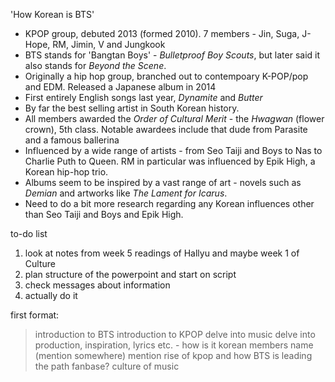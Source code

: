 'How Korean is BTS'
- KPOP group, debuted 2013 (formed 2010). 7 members - Jin, Suga, J-Hope, RM, Jimin, V and Jungkook 
- BTS stands for 'Bangtan Boys' - <i>Bulletproof Boy Scouts</i>, but later said it also stands for *Beyond the Scene*. 
- Originally a hip hop group, branched out to contempoary K-POP/pop and EDM. Released a Japanese album in 2014 
- First entirely English songs last year, <i>Dynamite</i> and <i>Butter</i> 
- By far the best selling artist in South Korean history.  
- All members awarded the *Order of Cultural Merit* - the *Hwagwan* (flower crown), 5th class. Notable awardees include that dude from Parasite and a famous ballerina 
- Influenced by a wide range of artists - from Seo Taiji and Boys to Nas to Charlie Puth to Queen. RM in particular was influenced by Epik High, a Korean hip-hop trio. 
- Albums seem to be inspired by a vast range of art - novels such as *Demian* and artworks like *The Lament for Icarus*.  
- Need to do a bit more research regarding any Korean influences other than Seo Taiji and Boys and Epik High. 


to-do list
1. look at notes from week 5 readings of Hallyu and maybe week 1 of Culture 
2. plan structure of the powerpoint and start on script 
3. check messages about information 
4. actually do it 


first format:
> introduction to BTS
> introduction to KPOP 
> delve into music
> delve into production, inspiration, lyrics etc. - how is it korean
> members name (mention somewhere) 
> mention rise of kpop and how BTS is leading the path 
> fanbase? 
> culture of music 
> 